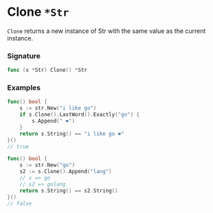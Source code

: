 # Clone `*Str`

`Clone` returns a new instance of Str with the same value as the current instance.

### Signature

```go
func (s *Str) Clone() *Str
```

### Examples

```go
func() bool {
	s := str.New("i like go")
	if s.Clone().LastWord().Exactly("go") {
		s.Append(" ❤️")
	}
	return s.String() == "i like go ❤️"
}()
// true

func() bool {
	s := str.New("go")
	s2 := s.Clone().Append("lang")
	// s => go
	// s2 => golang
	return s.String() == s2.String()
}()
// false

```
